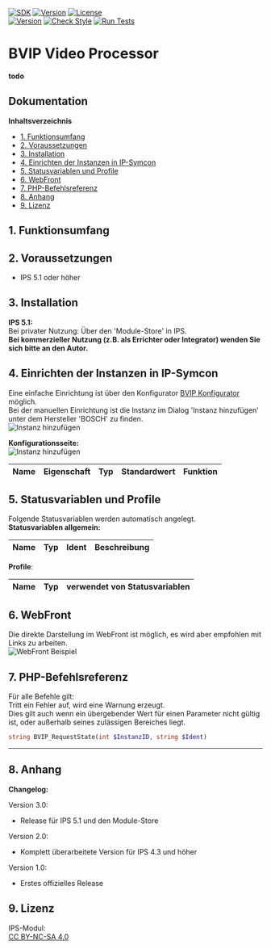 [![SDK](https://img.shields.io/badge/Symcon-PHPModul-red.svg)](https://www.symcon.de/service/dokumentation/entwicklerbereich/sdk-tools/sdk-php/)
[![Version](https://img.shields.io/badge/Modul%20Version-3.00-blue.svg)]()
[![License](https://img.shields.io/badge/License-CC%20BY--NC--SA%204.0-green.svg)](https://creativecommons.org/licenses/by-nc-sa/4.0/)  
[![Version](https://img.shields.io/badge/Symcon%20Version-5.1%20%3E-green.svg)](https://www.symcon.de/forum/threads/30857-IP-Symcon-5-1-%28Stable%29-Changelog)
[![Check Style](https://github.com/Nall-chan/BVIP/workflows/Check%20Style/badge.svg)](https://github.com/Nall-chan/BVIP/actions) [![Run Tests](https://github.com/Nall-chan/BVIP/workflows/Run%20Tests/badge.svg)](https://github.com/Nall-chan/BVIP/actions)  

# BVIP Video Processor <!-- omit in toc -->
**todo**  

## Dokumentation <!-- omit in toc -->

**Inhaltsverzeichnis**

- [1. Funktionsumfang](#1-funktionsumfang)
- [2. Voraussetzungen](#2-voraussetzungen)
- [3. Installation](#3-installation)
- [4. Einrichten der Instanzen in IP-Symcon](#4-einrichten-der-instanzen-in-ip-symcon)
- [5. Statusvariablen und Profile](#5-statusvariablen-und-profile)
- [6. WebFront](#6-webfront)
- [7. PHP-Befehlsreferenz](#7-php-befehlsreferenz)
- [8. Anhang](#8-anhang)
- [9. Lizenz](#9-lizenz)

## 1. Funktionsumfang


## 2. Voraussetzungen

 - IPS 5.1 oder höher

## 3. Installation

**IPS 5.1:**  
   Bei privater Nutzung:
     Über den 'Module-Store' in IPS.  
   **Bei kommerzieller Nutzung (z.B. als Errichter oder Integrator) wenden Sie sich bitte an den Autor.**  

## 4. Einrichten der Instanzen in IP-Symcon

Eine einfache Einrichtung ist über den Konfigurator [BVIP Konfigurator](../../BVIPConfigurator/readme.md) möglich.  
Bei der manuellen Einrichtung ist die Instanz im Dialog 'Instanz hinzufügen' unter dem Hersteller 'BOSCH' zu finden.  
![Instanz hinzufügen](imgs/add.png)  

**Konfigurationsseite:**  
![Instanz hinzufügen](imgs/conf.png)  

| Name  | Eigenschaft |  Typ  | Standardwert | Funktion |
| :---: | :---------: | :---: | :----------: | :------: |


## 5. Statusvariablen und Profile

Folgende Statusvariablen werden automatisch angelegt.  
**Statusvariablen allgemein:**  

| Name  |  Typ  | Ident | Beschreibung |
| :---: | :---: | :---: | :----------: |

**Profile**:

| Name  |  Typ  | verwendet von Statusvariablen |
| :---: | :---: | :---------------------------: |


## 6. WebFront

Die direkte Darstellung im WebFront ist möglich, es wird aber empfohlen mit Links zu arbeiten.  
![WebFront Beispiel](imgs/wf1.png)  


## 7. PHP-Befehlsreferenz

Für alle Befehle gilt:  
Tritt ein Fehler auf, wird eine Warnung erzeugt.  
Dies gilt auch wenn ein übergebender Wert für einen Parameter nicht gültig ist, oder außerhalb seines zulässigen Bereiches liegt.  

```php
string BVIP_RequestState(int $InstanzID, string $Ident)
```

---


## 8. Anhang

**Changelog:**  

Version 3.0:  
 - Release für IPS 5.1 und den Module-Store  
 
Version 2.0:  
 - Komplett überarbeitete Version für IPS 4.3 und höher  

Version 1.0:  
 - Erstes offizielles Release  

## 9. Lizenz

  IPS-Modul:  
  [CC BY-NC-SA 4.0](https://creativecommons.org/licenses/by-nc-sa/4.0/)  
